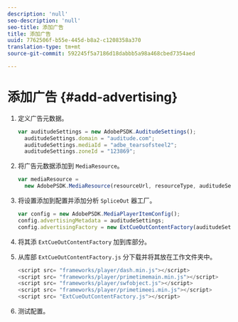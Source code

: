 ```yaml
---
description: 'null'
seo-description: 'null'
seo-title: 添加广告
title: 添加广告
uuid: 7762506f-b55e-445d-b8a2-c1208358a370
translation-type: tm+mt
source-git-commit: 592245f5a7186d18dabbb5a98a468cbed7354aed

---
```



# 添加广告 {#add-advertising}

1. 定义广告元数据。

   ```js
   var auditudeSettings = new AdobePSDK.AuditudeSettings(); 
     auditudeSettings.domain = "auditude.com"; 
     auditudeSettings.mediaId = "adbe_tearsofsteel2"; 
     auditudeSettings.zoneId = "123869";
   ```

1. 将广告元数据添加到 `MediaResource`。

   ```js
   var mediaResource =  
     new AdobePSDK.MediaResource(resourceUrl, resourceType, auditudeSettings, false);
   ```

1. 将设置添加到配置并添加分析 `SpliceOut` 器工厂。

   ```js
   var config = new AdobePSDK.MediaPlayerItemConfig(); 
   config.advertisingMetadata = auditudeSettings; 
   config.advertisingFactory = new ExtCueOutContentFactory(auditudeSettings);
   ```

1. 将其添 `ExtCueOutContentFactory` 加到库部分。
1. 从库部 `ExtCueOutContentFactory.js` 分下载并将其放在工作文件夹中。

   ```js
   <script src= "frameworks/player/dash.min.js"></script> 
   <script src= "frameworks/player/primetimemain.min.js"></script> 
   <script src= "frameworks/player/swfobject.js"></script> 
   <script src= "frameworks/player/primetimeei.min.js"></script> 
   <script src= "ExtCueOutContentFactory.js"></script>
   ```

1. 测试配置。
